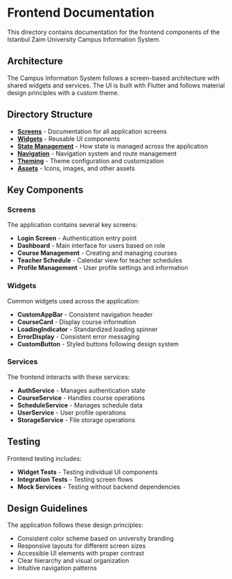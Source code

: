 # Frontend Documentation

This directory contains documentation for the frontend components of the Istanbul Zaim University Campus Information System.

## Architecture

The Campus Information System follows a screen-based architecture with shared widgets and services. The UI is built with Flutter and follows material design principles with a custom theme.

## Directory Structure

- **[Screens](screens.md)** - Documentation for all application screens
- **[Widgets](widgets.md)** - Reusable UI components
- **[State Management](state-management.md)** - How state is managed across the application
- **[Navigation](navigation.md)** - Navigation system and route management
- **[Theming](theming.md)** - Theme configuration and customization
- **[Assets](assets.md)** - Icons, images, and other assets

## Key Components

### Screens

The application contains several key screens:

- **Login Screen** - Authentication entry point
- **Dashboard** - Main interface for users based on role
- **Course Management** - Creating and managing courses
- **Teacher Schedule** - Calendar view for teacher schedules
- **Profile Management** - User profile settings and information

### Widgets

Common widgets used across the application:

- **CustomAppBar** - Consistent navigation header
- **CourseCard** - Display course information
- **LoadingIndicator** - Standardized loading spinner
- **ErrorDisplay** - Consistent error messaging
- **CustomButton** - Styled buttons following design system

### Services

The frontend interacts with these services:

- **AuthService** - Manages authentication state
- **CourseService** - Handles course operations
- **ScheduleService** - Manages schedule data
- **UserService** - User profile operations
- **StorageService** - File storage operations

## Testing

Frontend testing includes:

- **Widget Tests** - Testing individual UI components
- **Integration Tests** - Testing screen flows
- **Mock Services** - Testing without backend dependencies

## Design Guidelines

The application follows these design principles:

- Consistent color scheme based on university branding
- Responsive layouts for different screen sizes
- Accessible UI elements with proper contrast
- Clear hierarchy and visual organization
- Intuitive navigation patterns 